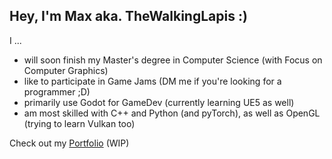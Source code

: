 ## Hey, I'm Max aka. TheWalkingLapis :)

I ...
- will soon finish my Master's degree in Computer Science (with Focus on Computer Graphics)
- like to participate in Game Jams (DM me if you're looking for a programmer ;D)
- primarily use Godot for GameDev (currently learning UE5 as well)
- am most skilled with C++ and Python (and pyTorch), as well as OpenGL (trying to learn Vulkan too)

Check out my [Portfolio](https://thewalkinglapis.github.io/) (WIP)

<!--
**TheWalkingLapis/thewalkinglapis** is a ✨ _special_ ✨ repository because its `README.md` (this file) appears on your GitHub profile.

Here are some ideas to get you started:

- 🔭 I’m currently working on ...
- 🌱 I’m currently learning ...
- 👯 I’m looking to collaborate on ...
- 🤔 I’m looking for help with ...
- 💬 Ask me about ...
- 📫 How to reach me: ...
- 😄 Pronouns: ...
- ⚡ Fun fact: ...
-->
